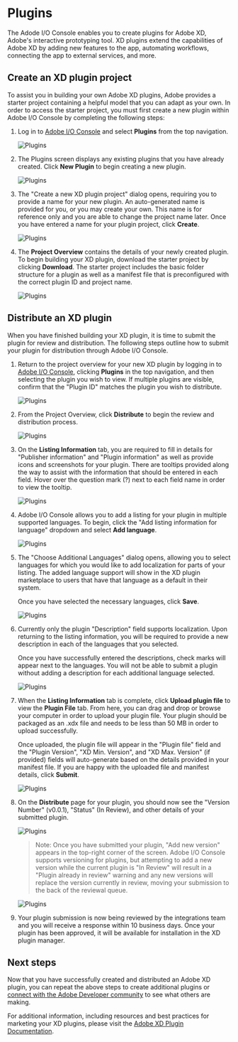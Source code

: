 # Plugins

The Adode I/O Console enables you to create plugins for Adobe XD, Adobe's interactive prototyping tool. XD plugins extend the capabilities of Adobe XD by adding new features to the app, automating workflows, connecting the app to external services, and more.

## Create an XD plugin project

To assist you in building your own Adobe XD plugins, Adobe provides a starter project containing a helpful model that you can adapt as your own. In order to access the starter project, you must first create a new plugin within Adobe I/O Console by completing the following steps:

1. Log in to [Adobe I/O Console](https://console.adobe.io) and select **Plugins** from the top navigation.

    ![Plugins](img/console_plugins_landing.png)

2. The Plugins screen displays any existing plugins that you have already created. Click **New Plugin** to begin creating a new plugin.
    
    ![Plugins](img/console_plugins.png) 

3. The "Create a new XD plugin project" dialog opens, requiring you to provide a name for your new plugin. An auto-generated name is provided for you, or you may create your own. This name is for reference only and you are able to change the project name later. Once you have entered a name for your plugin project, click **Create**.
    
    ![Plugins](img/console_plugins_create.png) 

4. The **Project Overview** contains the details of your newly created plugin. To begin building your XD plugin, download the starter project by clicking **Download**. The starter project includes the basic folder structure for a plugin as well as a manifest file that is preconfigured with the correct plugin ID and project name.
    
    ![Plugins](img/console_plugins_project_overview.png)

## Distribute an XD plugin

When you have finished building your XD plugin, it is time to submit the plugin for review and distribution. The following steps outline how to submit your plugin for distribution through Adobe I/O Console.

1. Return to the project overview for your new XD plugin by logging in to [Adobe I/O Console](https://console.adobe.io), clicking **Plugins** in the top navigation, and then selecting the plugin you wish to view. If multiple plugins are visible, confirm that the "Plugin ID" matches the plugin you wish to distribute.

    ![Plugins](img/console_plugins_landing_project.png)

2. From the Project Overview, click **Distribute** to begin the review and distribution process.

    ![Plugins](img/console_plugins_distribute.png)

3. On the **Listing Information** tab, you are required to fill in details for "Publisher information" and "Plugin information" as well as provide icons and screenshots for your plugin. There are tooltips provided along the way to assist with the information that should be entered in each field. Hover over the question mark (?) next to each field name in order to view the tooltip. 

    ![Plugins](img/console_plugins_listing_info.png)

4. Adobe I/O Console allows you to add a listing for your plugin in multiple supported languages. To begin, click the "Add listing information for language" dropdown and select **Add language**.

    ![Plugins](img/console_plugins_distribute_add_language.png)

5. The "Choose Additional Languages" dialog opens, allowing you to select languages for which you would like to add localization for parts of your listing. The added language support will show in the XD plugin marketplace to users that have that language as a default in their system.

    Once you have selected the necessary languages, click **Save**.

    ![Plugins](img/console_plugins_listing_language.png)

6. Currently only the plugin "Description" field supports localization. Upon returning to the listing information, you will be required to provide a new description in each of the languages that you selected. 

    Once you have successfully entered the descriptions, check marks will appear next to the languages. You will not be able to submit a plugin without adding a description for each additional language selected.

    ![Plugins](img/console_plugins_distribute_localization_complete.png)

7. When the **Listing Information** tab is complete, click **Upload plugin file** to view the **Plugin File** tab. From here, you can drag and drop or browse your computer in order to upload your plugin file. Your plugin should be packaged as an .xdx file and needs to be less than 50 MB in order to upload successfully. 

    Once uploaded, the plugin file will appear in the "Plugin file" field and the "Plugin Version", "XD Min. Version", and "XD Max. Version" (if provided) fields will auto-generate based on the details provided in your manifest file. If you are happy with the uploaded file and manifest details, click **Submit**.

    ![Plugins](img/console_plugins_distribute_plugin_file.png)

8. On the **Distribute** page for your plugin, you should now see the "Version Number" (v0.0.1), "Status" (In Review), and other details of your submitted plugin.    

    ![Plugins](img/console_plugins_distribute_in_review.png)

    > Note: Once you have submitted your plugin, "Add new version" appears in the top-right corner of the screen. Adobe I/O Console supports versioning for plugins, but attempting to add a new version while the current plugin is "In Review" will result in a "Plugin already in review" warning and any new versions will replace the version currently in review, moving your submission to the back of the reviewal queue.

    ![Plugins](img/console_plugins_add_new_version_review.png)

9. Your plugin submission is now being reviewed by the integrations team and you will receive a response within 10 business days. Once your plugin has been approved, it will be available for installation in the XD plugin manager.

<!-- 
## Add new plugin version

If you would like to make an update to an existing XD plugin, you can do so through Adobe I/O Console by completing the following steps. -->

## Next steps

Now that you have successfully created and distributed an Adobe XD plugin, you can repeat the above steps to create additional plugins or [connect with the Adobe Developer community](https://adobexdplatform.com/plugin-docs/community.html) to see what others are making.

For additional information, including resources and best practices for marketing your XD plugins, please visit the [Adobe XD Plugin Documentation](https://adobexdplatform.com/plugin-docs/).
